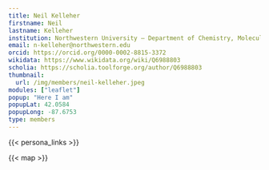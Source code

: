 ```yaml
---
title: Neil Kelleher
firstname: Neil
lastname: Kelleher
institution: Northwestern University – Department of Chemistry, Molecular Biosciences & Feinberg School of Medicine
email: n‑kelleher@northwestern.edu
orcid: https://orcid.org/0000-0002-8815-3372
wikidata: https://www.wikidata.org/wiki/Q6988803
scholia: https://scholia.toolforge.org/author/Q6988803
thumbnail:
  url: /img/members/neil-kelleher.jpeg
modules: ["leaflet"]
popup: "Here I am"
popupLat: 42.0584
popupLong: -87.6753
type: members
---
```


{{< persona_links >}}

{{< map >}}
